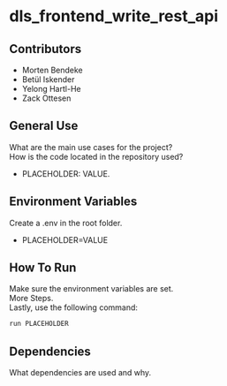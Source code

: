 # dls_frontend_write_rest_api

## Contributors

- Morten Bendeke
- Betül Iskender
- Yelong Hartl-He
- Zack Ottesen

## General Use

What are the main use cases for the project? <br>
How is the code located in the repository used? <br>
- PLACEHOLDER: VALUE.

## Environment Variables

Create a .env in the root folder.

- PLACEHOLDER=VALUE

## How To Run

Make sure the environment variables are set.<br>
More Steps.<br>
Lastly, use the following command:

```bash
run PLACEHOLDER
```

## Dependencies

What dependencies are used and why.
